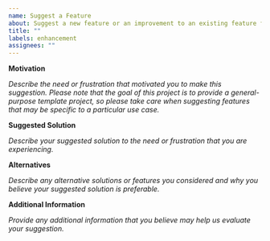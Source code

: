 ```yaml
---
name: Suggest a Feature
about: Suggest a new feature or an improvement to an existing feature for this template.
title: ""
labels: enhancement
assignees: ""
---
```


**Motivation**

_Describe the need or frustration that motivated you to make this suggestion. Please note that the
goal of this project is to provide a general-purpose template project, so please take care when
suggesting features that may be specific to a particular use case._

**Suggested Solution**

_Describe your suggested solution to the need or frustration that you are experiencing._

**Alternatives**

_Describe any alternative solutions or features you considered and why you believe your suggested
solution is preferable._

**Additional Information**

_Provide any additional information that you believe may help us evaluate your suggestion._
